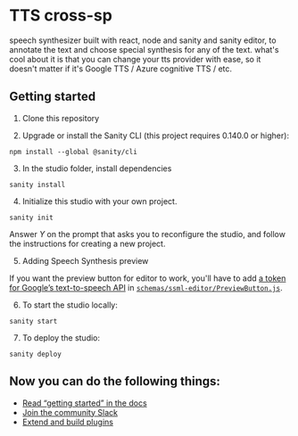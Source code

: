 # TTS cross-sp 
speech synthesizer built with react, node and sanity and sanity editor, to annotate the text and choose special synthesis for any of the text.
what's cool about it is that you can change your tts provider with ease, so it doesn't matter if it's Google TTS / Azure cognitive TTS / etc.

## Getting started

1. Clone this repository

2. Upgrade or install the Sanity CLI (this project requires 0.140.0 or higher):

```shell
npm install --global @sanity/cli
```

3. In the studio folder, install dependencies

```shell
sanity install
```

4. Initialize this studio with your own project. 

```shell
sanity init
```

Answer *Y* on the prompt that asks you to reconfigure the studio, and follow the instructions for creating a new project.

5. Adding Speech Synthesis preview

If you want the preview button for editor to work, you'll have to add [a token for Google’s text-to-speech API](https://console.cloud.google.com/apis/api/texttospeech.googleapis.com/credentials) in [`schemas/ssml-editor/PreviewButton.js`](https://github.com/0xf10yd/playht-demo-init/blob/master/schemas/ssml-editor/PreviewButton.js#L7).

6. To start the studio locally:

```shell
sanity start
```

7. To deploy the studio:

```shell
sanity deploy
```

## Now you can do the following things:

- [Read “getting started” in the docs](https://www.sanity.io/docs/introduction/getting-started?utm_source=readme)
- [Join the community Slack](https://slack.sanity.io/?utm_source=readme)
- [Extend and build plugins](https://www.sanity.io/docs/content-studio/extending?utm_source=readme)
